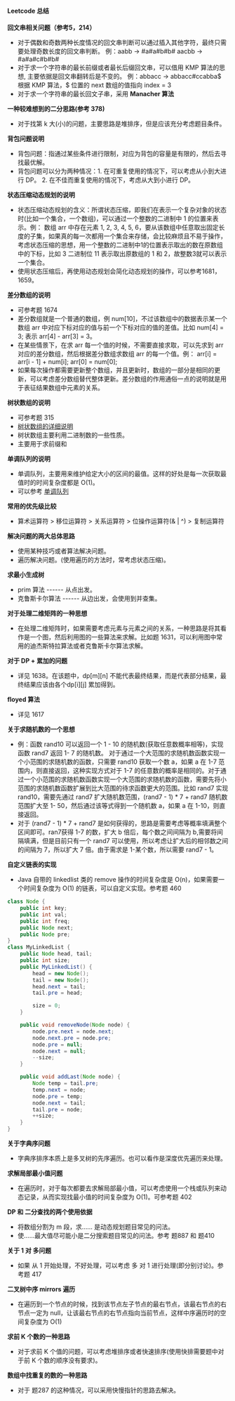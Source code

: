 #### Leetcode 总结

**回文串相关问题（参考5，214）**
- 对于偶数和奇数两种长度情况的回文串判断可以通过插入其他字符，最终只需要处理奇数长度的回文串判断。
    例：aabb -> #a#a#b#b#  aacbb -> #a#a#c#b#b#
- 对于求一个字符串的最长前缀或者最长后缀回文串，可以借用 KMP 算法的思想, 主要依据是回文串翻转后是不变的。
    例：abbacc -> abbacc#ccabba$ 根据 KMP 算法，$ 位置的 next 数组的值指向 index = 3
- 对于求一个字符串的最长回文子串，采用 **Manacher 算法**

**一种较难想到的二分思路(参考 378)**
- 对于找第 k 大(小)的问题，主要思路是堆排序，但是应该充分考虑题目条件。

**背包问题说明**
- 背包问题：指通过某些条件进行限制，对应为背包的容量是有限的，然后去寻找最优解。
- 背包问题可以分为两种情况：1. 在可重复使用的情况下，可以考虑从小到大进行 DP。 2. 在不佳而重复使用的情况下，考虑从大到小进行 DP。

**状态压缩动态规划的说明**
- 状态压缩动态规划的含义：所谓状态压缩，即我们在表示一个复杂对象的状态时(比如一个集合，一个数组)，可以通过一个整数的二进制中 1 的位置来表示。例：
数组 arr 中存在元素 1, 2, 3, 4, 5, 6，要从该数组中任意取出固定长度的子集，如果真的每一次都用一个集合来存储，会比较麻烦且不易于操作，考虑状态压缩的思想，用一个整数的二进制中1的位置表示取出的数在原数组中的下标，比如 3 二进制位 11 表示取出原数组的 1 和 2，故整数3就可以表示一个集合。
- 使用状态压缩后，再使用动态规划会简化动态规划的操作，可以参考1681，1659。

**差分数组的说明**
- 可参考题 1674
- 差分数组就是一个普通的数组，例 num[10]，不过该数组中的数据表示某一个数组 arr 中对应下标对应的值与前一个下标对应的值的差值。比如 num[4] = 3; 表示 arr[4] - arr[3] = 3。 
- 在某些情景下，在求 arr 每一个值的时候，不需要直接求取，可以先求到 arr 对应的差分数组，然后根据差分数组求数组 arr 的每一个值。例： arr[i] = arr[i - 1] + num[i]; arr[0] = num[0];
- 如果每次操作都需要更新整个数组，并且更新时，数组的一部分是相同的更新，可以考虑差分数组替代整体更新。差分数组的作用通俗一点的说明就是用于表征结果数组中元素的关系。

**树状数组的说明**
- 可参考题 315
- [树状数组的详细说明](https://leetcode-cn.com/problems/count-of-smaller-numbers-after-self/solution/shu-zhuang-shu-zu-by-liweiwei1419/)
- 树状数组主要利用二进制数的一些性质。
- 主要用于求前缀和

**单调队列的说明**
- 单调队列，主要用来维护给定大小的区间的最值。这样的好处是每一次获取最值时的时间复杂度都是 O(1)。
- 可以参考 [单调队列](https://www.jianshu.com/p/e59d51e1eef5)

**常用的优先级比较**
- 算术运算符 > 移位运算符 > 关系运算符 > 位操作运算符(& | ^) > 复制运算符

**解决问题的两大总体思路**
- 使用某种技巧或者算法解决问题。
- 遍历解决问题。(使用遍历的方法时，常考虑状态压缩)。


**求最小生成树**
- prim 算法 ------ 从点出发。
- 克鲁斯卡尔算法 ------ 从边出发，会使用到并查集。

**对于处理二维矩阵的一种思想**
- 在处理二维矩阵时，如果需要考虑元素与元素之间的关系，一种思路是将其看作是一个图，然后利用图的一些算法来求解。比如题 1631，可以利用图中常用的迪杰斯特拉算法或者克鲁斯卡尔算法求解。

**对于 DP + 累加的问题**
- 详见 1638。在该题中，dp[m][n] 不能代表最终结果，而是代表部分结果，最终结果应该由各个dp[i][j] 累加得到。

**floyed 算法**
- 详见 1617

**关于求随机数的一个思想**
- 例：函数 rand10 可以返回一个 1 - 10 的随机数(获取任意数概率相等)，实现函数 rand7 返回 1- 7 的随机数。
对于通过一个大范围的求随机数函数实现一个小范围的求随机数的函数，只需要 rand10 获取一个数 a，如果 a 在 1-7 范围内，则直接返回，这种实现方式对于 1-7 的任意数的概率是相同的。对于通过一个小范围的求随机数函数实现一个大范围的求随机数的函数，需要先将小范围的求随机数函数扩展到比大范围的待求函数更大的范围。比如 rand7 实现rand10，需要先通过 rand7 扩大随机数范围，(rand7 - 1) * 7 + rand7 随机数范围扩大至 1- 50，然后通过该等式得到一个随机数 a，如果 a 在 1-10，则直接返回。
- 对于 (rand7 - 1) * 7 + rand7 是如何获得的，思路是需要考虑等概率填满整个区间即可。ran7获得 1-7 的数，扩大 b 倍后，每个数之间间隔为 b,需要将间隔填满，但是目前只有一个 rand7 可以使用，所以考虑让扩大后的相邻数之间的间隔为 7，所以扩大 7 倍。由于需求是 1-某个数，所以需要 rand7 - 1。

**自定义链表的实现**
- Java 自带的 linkedlist 类的 remove 操作的时间复杂度是 O(n)，如果需要一个时间复杂度为 O(1) 的链表，可以自定义实现。参考题 460
```java
class Node {
    public int key;
    public int val;
    public int freq;
    public Node next;
    public Node pre;
}
class MyLinkedList {
    public Node head, tail;
    public int size;
    public MyLinkedList() {
        head = new Node();
        tail = new Node();
        head.next = tail;
        tail.pre = head;

        size = 0;
    }

    public void removeNode(Node node) {
        node.pre.next = node.next;
        node.next.pre = node.pre;
        node.pre = null;
        node.next = null;
        --size;
    }

    public void addLast(Node node) {
        Node temp = tail.pre;
        temp.next = node;
        node.pre = temp;
        node.next = tail;
        tail.pre = node;
        ++size;
    }
}
```

**关于字典序问题**
- 字典序排序本质上是多叉树的先序遍历。也可以看作是深度优先遍历来处理。

**求解局部最小值问题**
- 在遍历时，对于每次都要去求解局部最小值，可以考虑使用一个栈或队列来动态记录，从而实现找最小值的时间复杂度为 O(1)。可参考题 402

**DP 和 二分查找的两个使用依据**
- 将数组分割为 m 段，求…… 是动态规划题目常见的问法。
- 使……最大值尽可能小是二分搜索题目常见的问法。参考 题887 和 题410

**关于 1 对 多问题**
- 如果 从 1 开始处理，不好处理，可以考虑 多 对 1 进行处理(即分别讨论)。参考题 417

**二叉树中序 mirrors 遍历**
- 在遍历到一个节点的时候，找到该节点左子节点的最右节点，该最右节点的右节点一定为 null，让该最右节点的右节点指向当前节点，这样中序遍历时的空间复杂度为 O(1)

**求前 K 个数的一种思路**
- 对于求前 K 个值的问题，可以考虑堆排序或者快速排序(使用快排需要题中对于前 K 个数的顺序没有要求)。

**数组中找重复的数的一种思路**
- 对于 题287 的这种情况，可以采用快慢指针的思路去解决。